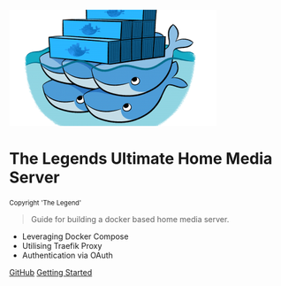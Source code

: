 ![logo](_media/docker-media-server-375x210.png)

# The Legends Ultimate Home Media Server 
<small>Copyright 'The Legend'</small>

> Guide for building a docker based home media server.

* Leveraging Docker Compose
* Utilising Traefik Proxy
* Authentication via OAuth

[GitHub](https://waynegoudie.github.com/MediaServer)
[Getting Started](#docsify)
